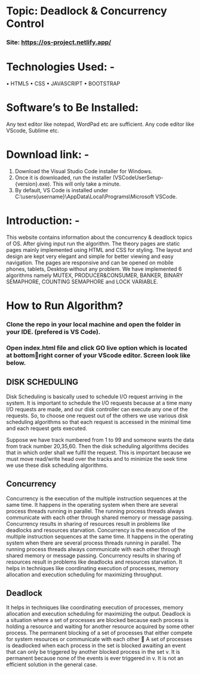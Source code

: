 # Topic: Deadlock & Concurrency Control

### Site: https://os-project.netlify.app/


# Technologies Used: -
• HTML5
• CSS
• JAVASCRIPT
• BOOTSTRAP

# Software’s to Be Installed:
Any text editor like notepad, WordPad etc are sufficient.
Any code editor like VScode, Sublime etc.

# Download link: -
1. Download the Visual Studio Code installer for Windows.
2. Once it is downloaded, run the installer (VSCodeUserSetup-{version}.exe). This 
will only take a minute.
3. By default, VS Code is installed 
under C:\users\{username}\AppData\Local\Programs\Microsoft VSCode.
# Introduction: -
This website contains information about the concurrency & deadlock topics of OS. After giving input 
run the algorithm. The theory pages are static pages mainly implemented using HTML and CSS for 
styling. The layout and design are kept very elegant and simple for better viewing and easy navigation. 
The pages are responsive and can be opened on mobile phones, tablets, Desktop without any
problem. We have implemented 6 algorithms namely MUTEX, PRODUCER&CONSUMER, BANKER, 
BINARY SEMAPHORE, COUNTING SEMAPHORE and LOCK VARIABLE.


# How to Run Algorithm?

### Clone the repo in your local machine and open the folder in your IDE. (prefered is VS Code).
### Open index.html file and click GO live option which is located at bottomright corner of your VScode editor. Screen look like below.

## DISK SCHEDULING 
Disk Scheduling is basically used to schedule I/O request arriving in the system. It is important to schedule the I/O requests because at a time many I/O requests are made, and our disk controller can 
execute any one of the requests. So, to choose one request out of the others we use various disk scheduling algorithms so that each request is accessed in the minimal time and each request gets 
executed.

Suppose we have track numbered from 1 to 99 and someone wants the data from track number 20,35,60. Then the disk scheduling algorithms decides that in which order shall we fulfil the request. 
This is important because we must move read/write head over the tracks and to minimize the seek time we use these disk scheduling algorithms.

## Concurrency 
Concurrency is the execution of the multiple instruction sequences at the same time. It happens in the operating system when there are several process threads running in parallel. The running process 
threads always communicate with each other through shared memory or message passing. Concurrency results in sharing of resources result in problems like deadlocks and resources starvation. 
Concurrency is the execution of the multiple instruction sequences at the same time. It happens in the operating system when there are several process threads running in parallel. The running process 
threads always communicate with each other through shared memory or message passing. Concurrency results in sharing of resources result in problems like deadlocks and resources starvation. 
It helps in techniques like coordinating execution of processes, memory allocation and execution scheduling for maximizing throughput.

## Deadlock 
It helps in techniques like coordinating execution of processes, memory allocation and execution scheduling for maximizing the output. Deadlock is a situation where a set of processes are blocked 
because each process is holding a resource and waiting for another resource acquired by some other process. The permanent blocking of a set of processes that either compete for system resources or 
communicate with each other  A set of processes is deadlocked when each process in the set is blocked awaiting an event that can only be triggered by another blocked process in the set v. It is 
permanent because none of the events is ever triggered in v. It is not an efficient solution in the general case.
